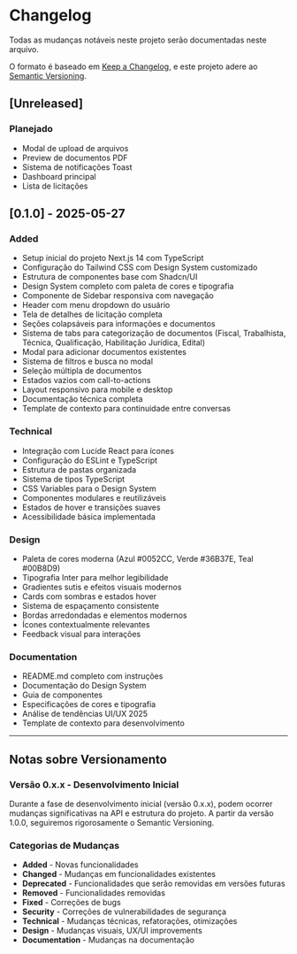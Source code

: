 # Changelog

Todas as mudanças notáveis neste projeto serão documentadas neste arquivo.

O formato é baseado em [Keep a Changelog](https://keepachangelog.com/en/1.0.0/),
e este projeto adere ao [Semantic Versioning](https://semver.org/spec/v2.0.0.html).

## [Unreleased]

### Planejado
- Modal de upload de arquivos
- Preview de documentos PDF
- Sistema de notificações Toast
- Dashboard principal
- Lista de licitações

## [0.1.0] - 2025-05-27

### Added
- Setup inicial do projeto Next.js 14 com TypeScript
- Configuração do Tailwind CSS com Design System customizado
- Estrutura de componentes base com Shadcn/UI
- Design System completo com paleta de cores e tipografia
- Componente de Sidebar responsiva com navegação
- Header com menu dropdown do usuário
- Tela de detalhes de licitação completa
- Seções colapsáveis para informações e documentos
- Sistema de tabs para categorização de documentos (Fiscal, Trabalhista, Técnica, Qualificação, Habilitação Jurídica, Edital)
- Modal para adicionar documentos existentes
- Sistema de filtros e busca no modal
- Seleção múltipla de documentos
- Estados vazios com call-to-actions
- Layout responsivo para mobile e desktop
- Documentação técnica completa
- Template de contexto para continuidade entre conversas

### Technical
- Integração com Lucide React para ícones
- Configuração do ESLint e TypeScript
- Estrutura de pastas organizada
- Sistema de tipos TypeScript
- CSS Variables para o Design System
- Componentes modulares e reutilizáveis
- Estados de hover e transições suaves
- Acessibilidade básica implementada

### Design
- Paleta de cores moderna (Azul #0052CC, Verde #36B37E, Teal #00B8D9)
- Tipografia Inter para melhor legibilidade
- Gradientes sutis e efeitos visuais modernos
- Cards com sombras e estados hover
- Sistema de espaçamento consistente
- Bordas arredondadas e elementos modernos
- Ícones contextualmente relevantes
- Feedback visual para interações

### Documentation
- README.md completo com instruções
- Documentação do Design System
- Guia de componentes
- Especificações de cores e tipografia
- Análise de tendências UI/UX 2025
- Template de contexto para desenvolvimento

---

## Notas sobre Versionamento

### Versão 0.x.x - Desenvolvimento Inicial
Durante a fase de desenvolvimento inicial (versão 0.x.x), podem ocorrer mudanças significativas na API e estrutura do projeto. A partir da versão 1.0.0, seguiremos rigorosamente o Semantic Versioning.

### Categorias de Mudanças

- **Added** - Novas funcionalidades
- **Changed** - Mudanças em funcionalidades existentes
- **Deprecated** - Funcionalidades que serão removidas em versões futuras
- **Removed** - Funcionalidades removidas
- **Fixed** - Correções de bugs
- **Security** - Correções de vulnerabilidades de segurança
- **Technical** - Mudanças técnicas, refatorações, otimizações
- **Design** - Mudanças visuais, UX/UI improvements
- **Documentation** - Mudanças na documentação
